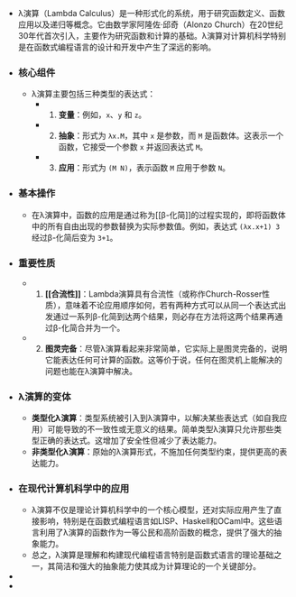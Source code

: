 - λ演算（Lambda Calculus）是一种形式化的系统，用于研究函数定义、函数应用以及递归等概念。它由数学家阿隆佐·邱奇（Alonzo Church）在20世纪30年代首次引入，主要作为研究函数和计算的基础。λ演算对计算机科学特别是在函数式编程语言的设计和开发中产生了深远的影响。
- ### 核心组件
	- λ演算主要包括三种类型的表达式：
		- 1. **变量**：例如，`x`、`y` 和 `z`。
		- 2. **抽象**：形式为 `λx.M`，其中 `x` 是参数，而 `M` 是函数体。这表示一个函数，它接受一个参数 `x` 并返回表达式 `M`。
		- 3. **应用**：形式为 `(M N)`，表示函数 `M` 应用于参数 `N`。
- ### 基本操作
	- 在λ演算中，函数的应用是通过称为[[β-化简]]的过程实现的，即将函数体中的所有自由出现的参数替换为实际参数值。例如，表达式 `(λx.x+1) 3` 经过β-化简后变为 `3+1`。
- ### 重要性质
	- 1. **[[合流性]]**：Lambda演算具有合流性（或称作Church-Rosser性质），意味着不论应用顺序如何，若有两种方式可以从同一个表达式出发通过一系列β-化简到达两个结果，则必存在方法将这两个结果再通过β-化简合并为一个。
	- 2. **图灵完备**：尽管λ演算看起来非常简单，它实际上是图灵完备的，说明它能表达任何可计算的函数。这等价于说，任何在图灵机上能解决的问题也能在λ演算中解决。
- ### λ演算的变体
	- **类型化λ演算**：类型系统被引入到λ演算中，以解决某些表达式（如自我应用）可能导致的不一致性或无意义的结果。简单类型λ演算只允许那些类型正确的表达式。这增加了安全性但减少了表达能力。
	- **非类型化λ演算**：原始的λ演算形式，不施加任何类型约束，提供更高的表达能力。
- ### 在现代计算机科学中的应用
	- λ演算不仅是理论计算机科学中的一个核心模型，还对实际应用产生了直接影响，特别是在函数式编程语言如LISP、Haskell和OCaml中。这些语言利用了λ演算的函数作为一等公民和高阶函数的概念，提供了强大的抽象能力。
	- 总之，λ演算是理解和构建现代编程语言特别是函数式语言的理论基础之一，其简洁和强大的抽象能力使其成为计算理论的一个关键部分。
-
-